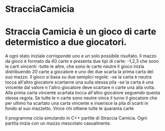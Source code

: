 # StracciaCamicia

# Straccia Camicia è un gioco di carte determistico a due giocatori.
A ogni stato iniziale corrisponde uno e un solo possibile risultato.
Il mazzo da gioco è formato da 40 carte e presenta due tipi di carte:
 -1,2,3 che sono le carti vincenti
 -tutte le altre, che sono le carte neutre
Il gioco inizia distribuendo 20 carte a giocatore e uno dei due scarta la prima carta del suo 
mazzo. Il gioco si basa su due semplici regole:
 -se la carta è neutra tocca all'altro giocatore scartarne una sulla stessa pila
 -se la carta è una vincente dal valore n l'altro giocatore deve scartare n carte una alla volta.
  Alla prima carta vincente scartata tocca all'altro giocatore seguendo questa stessa regola. Se tutte
  le n carte sono neutre vince il turno il giocatore che per ultimo ha scartato una carta vincente 
  e inserisce la pila di scarti in fondo al suo mazzetto.
Vince chi ottiene tutte le quaranta carte

Il programma cicla simulando in C++ partite di Straccia Camicia. Ogni partita inizia con un mazzo mescolato casualmente.

